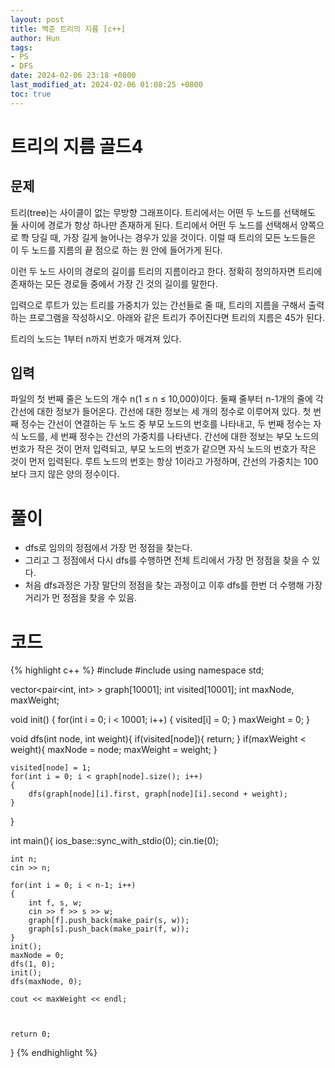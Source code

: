 ```yaml
---
layout: post
title: 백준 트리의 지름 [c++]
author: Hun
tags:
- PS
- DFS
date: 2024-02-06 23:18 +0800
last_modified_at: 2024-02-06 01:08:25 +0800
toc: true
---
```


# 트리의 지름 골드4

## 문제
트리(tree)는 사이클이 없는 무방향 그래프이다. 트리에서는 어떤 두 노드를 선택해도 둘 사이에 경로가 항상 하나만 존재하게 된다. 트리에서 어떤 두 노드를 선택해서 양쪽으로 쫙 당길 때, 가장 길게 늘어나는 경우가 있을 것이다. 이럴 때 트리의 모든 노드들은 이 두 노드를 지름의 끝 점으로 하는 원 안에 들어가게 된다.

이런 두 노드 사이의 경로의 길이를 트리의 지름이라고 한다. 정확히 정의하자면 트리에 존재하는 모든 경로들 중에서 가장 긴 것의 길이를 말한다.

입력으로 루트가 있는 트리를 가중치가 있는 간선들로 줄 때, 트리의 지름을 구해서 출력하는 프로그램을 작성하시오. 아래와 같은 트리가 주어진다면 트리의 지름은 45가 된다.

트리의 노드는 1부터 n까지 번호가 매겨져 있다.

## 입력
파일의 첫 번째 줄은 노드의 개수 n(1 ≤ n ≤ 10,000)이다. 둘째 줄부터 n-1개의 줄에 각 간선에 대한 정보가 들어온다. 간선에 대한 정보는 세 개의 정수로 이루어져 있다. 첫 번째 정수는 간선이 연결하는 두 노드 중 부모 노드의 번호를 나타내고, 두 번째 정수는 자식 노드를, 세 번째 정수는 간선의 가중치를 나타낸다. 간선에 대한 정보는 부모 노드의 번호가 작은 것이 먼저 입력되고, 부모 노드의 번호가 같으면 자식 노드의 번호가 작은 것이 먼저 입력된다. 루트 노드의 번호는 항상 1이라고 가정하며, 간선의 가중치는 100보다 크지 않은 양의 정수이다.

# 풀이
- dfs로 임의의 정점에서 가장 먼 정점을 찾는다.
- 그리고 그 정점에서 다시 dfs를 수행하면 전체 트리에서 가장 먼 정점을 찾을 수 있다.
- 처음 dfs과정은 가장 말단의 정점을 찾는 과정이고 이후 dfs를 한번 더 수행해 가장 거리가 먼 정점을 찾을 수 있음.

# 코드
{% highlight c++ %}
#include <iostream>
#include <vector>
using namespace std;

vector<pair<int, int> > graph[10001];
int visited[10001];
int maxNode, maxWeight;

void init()
{
    for(int i = 0; i < 10001; i++)
    {
        visited[i] = 0;
    }
    maxWeight = 0;
}

void dfs(int node, int weight){
    if(visited[node]){
        return;
    }
    if(maxWeight < weight){
        maxNode = node;
        maxWeight = weight;
    }

    visited[node] = 1;
    for(int i = 0; i < graph[node].size(); i++)
    {
        dfs(graph[node][i].first, graph[node][i].second + weight);
    }
}

int main(){
    ios_base::sync_with_stdio(0);
    cin.tie(0);

    int n;
    cin >> n;

    for(int i = 0; i < n-1; i++)
    {
        int f, s, w;
        cin >> f >> s >> w;
        graph[f].push_back(make_pair(s, w));
        graph[s].push_back(make_pair(f, w));
    }
    init();
    maxNode = 0;
    dfs(1, 0);
    init();
    dfs(maxNode, 0);

    cout << maxWeight << endl;



    return 0;
}
{% endhighlight %}